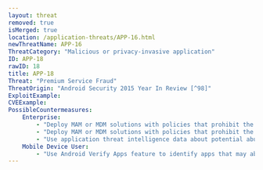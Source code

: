 ```yaml
---
layout: threat
removed: true
isMerged: true
location: /application-threats/APP-16.html
newThreatName: APP-16
ThreatCategory: "Malicious or privacy-invasive application"
ID: APP-18
rawID: 18
title: APP-18
Threat: "Premium Service Fraud"
ThreatOrigin: "Android Security 2015 Year In Review [^98]"
ExploitExample:
CVEExample:
PossibleCountermeasures:
    Enterprise:
        - "Deploy MAM or MDM solutions with policies that prohibit the side-loading of apps, which may bypass security checks on the app."
        - "Deploy MAM or MDM solutions with policies that prohibit the installation of apps from 3rd party (unofficial) app stores."
        - "Use application threat intelligence data about potential abuse of carrier services associated with apps installed on COPE or BYOD devices"
    Mobile Device User:
        - "Use Android Verify Apps feature to identify apps that may abuse premium carrier services."
---
```

